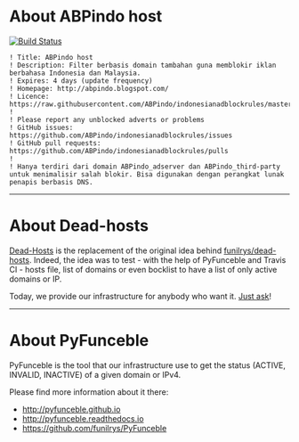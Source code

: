 # About ABPindo host

[![Build Status](https://travis-ci.org/dead-hosts/indonesianadblockrules-validate-hosts_git_ABPindo.svg?branch=master)](https://travis-ci.org/dead-hosts/indonesianadblockrules-validate-hosts_git_ABPindo)

```
! Title: ABPindo host
! Description: Filter berbasis domain tambahan guna memblokir iklan berbahasa Indonesia dan Malaysia.
! Expires: 4 days (update frequency)
! Homepage: http://abpindo.blogspot.com/
! Licence: https://raw.githubusercontent.com/ABPindo/indonesianadblockrules/master/LICENSE
! 
! Please report any unblocked adverts or problems
! GitHub issues: https://github.com/ABPindo/indonesianadblockrules/issues
! GitHub pull requests: https://github.com/ABPindo/indonesianadblockrules/pulls
! 
! Hanya terdiri dari domain ABPindo_adserver dan ABPindo_third-party untuk menimalisir salah blokir. Bisa digunakan dengan perangkat lunak penapis berbasis DNS.
```

--------------------------------------------------------------------------------

# About Dead-hosts

[Dead-Hosts](https://github.com/dead-hosts) is the replacement of the original idea behind [funilrys/dead-hosts](https://github.com/funilrys/dead-hosts).
Indeed, the idea was to test - with the help of PyFunceble and Travis CI - hosts file, list of domains or even bocklist to have a list of only active domains or IP.

Today, we provide our infrastructure for anybody who want it. [Just ask](https://github.com/dead-hosts/dev-center/issues/new?template=inclusion-request.md)!


--------------------------------------------------------------------------------

# About PyFunceble

PyFunceble is the tool that our infrastructure use to get the status (ACTIVE, INVALID, INACTIVE) of a given domain or IPv4.

Please find more information about it there:

* http://pyfunceble.github.io
* http://pyfunceble.readthedocs.io
* https://github.com/funilrys/PyFunceble

